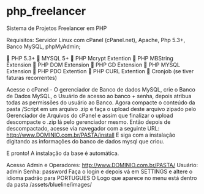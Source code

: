 # php_freelancer
Sistema de Projetos Freelancer em PHP

Requisitos: 
Servidor Linux com cPanel (cPanel.net), Apache, Php 5.3+, Banco MySQL, 
phpMyAdmin;

 PHP 5.3+
 MYSQL 5+
 PHP Mcrypt Extention 
 PHP MBString Extension 
 PHP DOM Extension 
 PHP GD Extension 
 PHP MYSQL Extension 
 PHP PDO Extention 
 PHP CURL Extention 
 Cronjob (se tiver faturas recorrentes) 

Acesse o cPanel - O gerenciador de Banco de dados MySQL, crie o Banco de 
Dados MySQL, o Usuário de acesso ao banco + senha, depois atribua todas as 
permissões do usuário ao Banco.
Agora compacte o conteúdo da pasta /Script em um arquivo .zip e faça o upload 
deste arquivo zipado pelo Gerenciador de Arquivos do cPanel e assim que 
finalizar o upload descompacte o .zip lá pelo gerenciador mesmo. 
Então depois de descompactado, acesse via navegador com a seguinte 
URL: http://www.DOMINIO.com.br/PASTA/install 
E siga com a instalação digitando as informações do banco de dados mysql 
que criou. 

E pronto! A instalação da base é automática. 

Acesso Admin e Operadores: 
http://www.DOMINIO.com.br/PASTA/ Usuário: admin Senha: password 
Faça o login e depois vá em SETTINGS e altere o idioma padrão para 
PORTUGUES 
O Logo que aparece no menu está dentro da pasta /assets/blueline/images/
